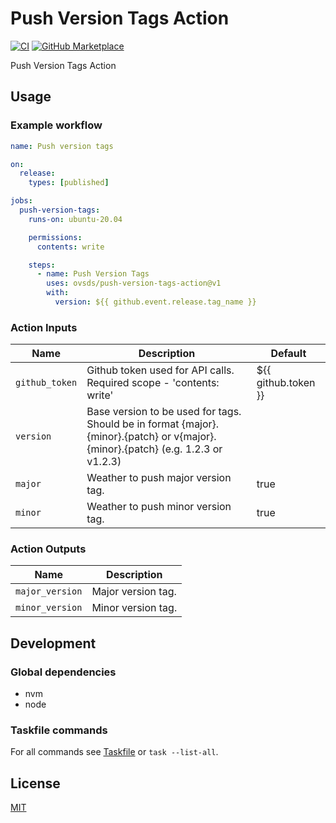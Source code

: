 # Push Version Tags Action

[![CI](https://github.com/ovsds/push-version-tags-action/workflows/Check%20PR/badge.svg)](https://github.com/ovsds/push-version-tags-action/actions?query=workflow%3A%22%22Check+PR%22%22)
[![GitHub Marketplace](https://img.shields.io/badge/Marketplace-Push%20Version%20Tags-blue.svg)](https://github.com/marketplace/actions/push-version-tags)

Push Version Tags Action

## Usage

### Example workflow

```yaml
name: Push version tags

on:
  release:
    types: [published]

jobs:
  push-version-tags:
    runs-on: ubuntu-20.04

    permissions:
      contents: write

    steps:
      - name: Push Version Tags
        uses: ovsds/push-version-tags-action@v1
        with:
          version: ${{ github.event.release.tag_name }}
```

### Action Inputs

| Name           | Description                                                                                                                      | Default             |
| -------------- | -------------------------------------------------------------------------------------------------------------------------------- | ------------------- |
| `github_token` | Github token used for API calls. Required scope - 'contents: write'                                                              | ${{ github.token }} |
| `version`      | Base version to be used for tags. Should be in format {major}.{minor}.{patch} or v{major}.{minor}.{patch} (e.g. 1.2.3 or v1.2.3) |                     |
| `major`        | Weather to push major version tag.                                                                                               | true                |
| `minor`        | Weather to push minor version tag.                                                                                               | true                |

### Action Outputs

| Name            | Description        |
| --------------- | ------------------ |
| `major_version` | Major version tag. |
| `minor_version` | Minor version tag. |

## Development

### Global dependencies

- nvm
- node

### Taskfile commands

For all commands see [Taskfile](Taskfile.yaml) or `task --list-all`.

## License

[MIT](LICENSE)
